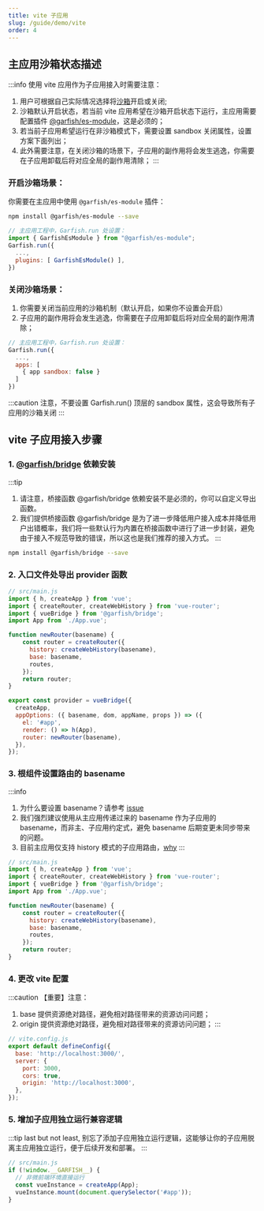 ```yaml
---
title: vite 子应用
slug: /guide/demo/vite
order: 4
---
```


## 主应用沙箱状态描述

:::info
使用 vite 应用作为子应用接入时需要注意：

1. 用户可根据自己实际情况选择将[沙箱](../../runtime/sandbox.md)开启或关闭;
2. 沙箱默认开启状态，若当前 vite 应用希望在沙箱开启状态下运行，主应用需要配置插件 [@garfish/es-module](../../garfish-plugins/es-module.md)，这是必须的；
3. 若当前子应用希望运行在非沙箱模式下，需要设置 sandbox 关闭属性，设置方案下面列出；
4. 此外需要注意，在关闭沙箱的场景下，子应用的副作用将会发生逃逸，你需要在子应用卸载后将对应全局的副作用清除；
:::

### 开启沙箱场景：
你需要在主应用中使用 `@garfish/es-module` 插件：

```bash npm2yarn
npm install @garfish/es-module --save
```

```js
// 主应用工程中，Garfish.run 处设置：
import { GarfishEsModule } from "@garfish/es-module";
Garfish.run({
  ...,
  plugins: [ GarfishEsModule() ],
})
```

### 关闭沙箱场景：
1. 你需要关闭当前应用的沙箱机制（默认开启，如果你不设置会开启）
2. 子应用的副作用将会发生逃逸，你需要在子应用卸载后将对应全局的副作用清除；
```js
// 主应用工程中，Garfish.run 处设置：
Garfish.run({
  ...,
  apps: [
    { app sandbox: false }
  ]
})
```
:::caution
注意，不要设置 Garfish.run() 顶层的 sandbox 属性，这会导致所有子应用的沙箱关闭
:::


## vite 子应用接入步骤

### 1. [@garfish/bridge](../../runtime/bridge.md) 依赖安装

:::tip
 1. 请注意，桥接函数 @garfish/bridge 依赖安装不是必须的，你可以自定义导出函数。
 2. 我们提供桥接函数 @garfish/bridge 是为了进一步降低用户接入成本并降低用户出错概率，我们将一些默认行为内置在桥接函数中进行了进一步封装，避免由于接入不规范导致的错误，所以这也是我们推荐的接入方式。
:::

```bash npm2yarn
npm install @garfish/bridge --save
```

### 2. 入口文件处导出 provider 函数
```js
// src/main.js
import { h, createApp } from 'vue';
import { createRouter, createWebHistory } from 'vue-router';
import { vueBridge } from '@garfish/bridge';
import App from './App.vue';

function newRouter(basename) {
    const router = createRouter({
      history: createWebHistory(basename),
      base: basename,
      routes,
    });
    return router;
}

export const provider = vueBridge({
  createApp,
  appOptions: ({ basename, dom, appName, props }) => ({
    el: '#app',
    render: () => h(App),
    router: newRouter(basename),
  }),
});
```

### 3. 根组件设置路由的 basename
:::info
1. 为什么要设置 basename？请参考 [issue](../../issues/childApp.md#子应用拿到-basename-的作用)
2. 我们强烈建议使用从主应用传递过来的 basename 作为子应用的 basename，而非主、子应用约定式，避免 basename 后期变更未同步带来的问题。
3. 目前主应用仅支持 history 模式的子应用路由，[why](../../issues/childApp.md#为什么主应用仅支持-history-模式)
:::
```js
// src/main.js
import { h, createApp } from 'vue';
import { createRouter, createWebHistory } from 'vue-router';
import { vueBridge } from '@garfish/bridge';
import App from './App.vue';

function newRouter(basename) {
    const router = createRouter({
      history: createWebHistory(basename),
      base: basename,
      routes,
    });
    return router;
}
```
### 4. 更改 vite 配置
:::caution 【重要】注意：
1. base 提供资源绝对路径，避免相对路径带来的资源访问问题；
2. origin 提供资源绝对路径，避免相对路径带来的资源访问问题；
:::
```js
// vite.config.js
export default defineConfig({
  base: 'http://localhost:3000/',
  server: {
    port: 3000,
    cors: true,
    origin: 'http://localhost:3000',
  },
});
```

### 5. 增加子应用独立运行兼容逻辑
:::tip
last but not least, 别忘了添加子应用独立运行逻辑，这能够让你的子应用脱离主应用独立运行，便于后续开发和部署。
:::
```js
// src/main.js
if (!window.__GARFISH__) {
  // 非微前端环境直接运行
  const vueInstance = createApp(App);
  vueInstance.mount(document.querySelector('#app'));
}
```
